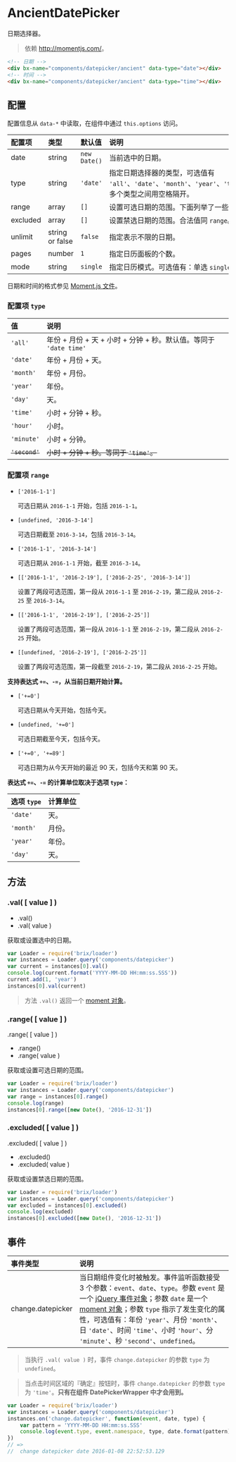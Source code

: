 # AncientDatePicker

日期选择器。

> 依赖 <http://momentjs.com/>。

```html
<!-- 日期 -->
<div bx-name="components/datepicker/ancient" data-type="date"></div>
<!-- 时间 -->
<div bx-name="components/datepicker/ancient" data-type="time"></div>
```

## 配置

配置信息从 `data-*` 中读取，在组件中通过 `this.options` 访问。

配置项   | 类型            | 默认值       | 说明
:------- | :-------------- | :----------- | :----------
date     | string          | `new Date()` | 当前选中的日期。
type     | string          | `'date'`     | 指定日期选择器的类型，可选值有 `'all'`、`'date'`、`'month'`、`'year'`、`'time'`、`'hour'`、`'minute'`、`'second'`。多个类型之间用空格隔开。
range    | array           | `[]`         | 设置可选日期的范围。下面列举了一些合法值。
excluded | array           | `[]`         | 设置禁选日期的范围。合法值同 `range`。
unlimit  | string or false | `false`      | 指定表示不限的日期。
pages    | number          | `1`          | 指定日历面板的个数。
mode     | string          | `single`     | 指定日历模式。可选值有：单选 `single`、多选 `multiple`、范围选 `range`。

日期和时间的格式参见 [Moment.js 文件](http://momentjs.com/docs/#/displaying/format/)。

### 配置项 `type`

值             | 说明
:------------- | :----------
`'all'`        | 年份 + 月份 + 天 + 小时 + 分钟 + 秒。默认值。等同于 `'date time'`
`'date'`       | 年份 + 月份 + 天。
`'month'`      | 年份 + 月份。
`'year'`       | 年份。
`'day'`        | 天。
`'time'`       | 小时 + 分钟 + 秒。
`'hour'`       | 小时。
`'minute'`     | 小时 + 分钟。
~~`'second'`~~ | ~~小时 + 分钟 + 秒。等同于 `'time'`。~~

### 配置项 `range`

* `['2016-1-1']`
    
    可选日期从 `2016-1-1` 开始，包括 `2016-1-1`。

* `[undefined, '2016-3-14']`

    可选日期截至 `2016-3-14`，包括 `2016-3-14`。

* `['2016-1-1', '2016-3-14']`

    可选日期从 `2016-1-1` 开始，截至 `2016-3-14`。

* `[['2016-1-1', '2016-2-19'], ['2016-2-25', '2016-3-14']]`

    设置了两段可选范围，第一段从 `2016-1-1` 至 `2016-2-19`，第二段从 `2016-2-25` 至 `2016-3-14`。

* `[['2016-1-1', '2016-2-19'], ['2016-2-25']]`

    设置了两段可选范围，第一段从 `2016-1-1` 至 `2016-2-19`，第二段从 `2016-2-25` 开始。

* `[[undefined, '2016-2-19'], ['2016-2-25']]`

    设置了两段可选范围，第一段截至 `2016-2-19`，第二段从 `2016-2-25` 开始。

**支持表达式 `+=`、`-=`，从当前日期开始计算。**

* `['+=0']`

    可选日期从今天开始，包括今天。

* `[undefined, '+=0']`

    可选日期截至今天，包括今天。

* `['+=0', '+=89']`

    可选日期为从今天开始的最近 90 天，包括今天和第 90 天。

**表达式 `+=`、`-=` 的计算单位取决于选项 `type`：**

选项 `type` | 计算单位
:---------- | :----------
`'date'`    | 天。
`'month'`   |月份。
`'year'`    | 年份。
`'day'`     | 天。


## 方法

### .val( [ value ] )

* .val()
* .val( value )

获取或设置选中的日期。

```js
var Loader = require('brix/loader')
var instances = Loader.query('components/datepicker')
var current = instances[0].val()
console.log(current.format('YYYY-MM-DD HH:mm:ss.SSS'))
current.add(1, 'year')
instances[0].val(current)
```

> 方法 `.val()` 返回一个 [moment 对象]。

[moment 对象]: http://momentjs.com/docs/

### .range( [ value ] )

.range( [ value ] )

* .range()
* .range( value )

获取或设置可选日期的范围。

```js
var Loader = require('brix/loader')
var instances = Loader.query('components/datepicker')
var range = instances[0].range()
console.log(range)
instances[0].range([new Date(), '2016-12-31'])
```

### .excluded( [ value ] )

.excluded( [ value ] )

* .excluded()
* .excluded( value )

获取或设置禁选日期的范围。

```js
var Loader = require('brix/loader')
var instances = Loader.query('components/datepicker')
var excluded = instances[0].excluded()
console.log(excluded)
instances[0].excluded([new Date(), '2016-12-31'])
```

## 事件

事件类型          | 说明
:---------------- | :----------
change.datepicker | 当日期组件变化时被触发。事件监听函数接受 3 个参数：`event`、`date`、`type`。参数 `event` 是一个 [jQuery 事件对象]；参数 `date` 是一个 [moment 对象]；参数 `type` 指示了发生变化的属性，可选值有：年份 `'year'`、月份 `'month'`、日 `'date'`、时间 `'time'`、小时 `'hour'`、分 `'minute'`、秒 `'second'`、`undefined`。

[jQuery 事件对象]: http://api.jquery.com/category/events/event-object/

> 当执行 `.val( value )` 时，事件 `change.datepicker` 的参数 `type` 为 `undefined`。

> 当点击时间区域的『确定』按钮时，事件 `change.datepicker` 的参数 `type` 为 `'time'`。**只有在组件 DatePickerWrapper 中才会用到。**

```js
var Loader = require('brix/loader')
var instances = Loader.query('components/datepicker')
instances.on('change.datepicker', function(event, date, type) {
    var pattern = 'YYYY-MM-DD HH:mm:ss.SSS'
    console.log(event.type, event.namespace, type, date.format(pattern))
})
// =>
//  change datepicker date 2016-01-08 22:52:53.129
```
